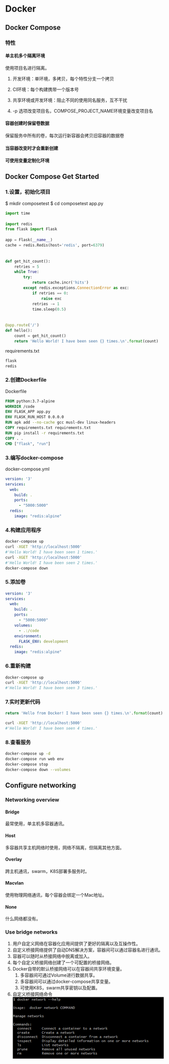 # Docker

## Docker Compose

### 特性

#### 单主机多个隔离环境

使用项目名进行隔离。

1. 开发环境：单环境，多拷贝，每个特性分支一个拷贝

2. CI环境：每个构建携带一个版本号

3. 共享环境或开发环境：阻止不同的使用同名服务，互不干扰
4. -p 选项改变项目名，COMPOSE_PROJECT_NAME环境变量改变项目名

#### 容器创建时保留卷数据

保留服务中所有的卷，每次运行新容器会拷贝旧容器的数据卷

#### 当容器改变时才会重新创建

#### 可使用变量定制化环境

## Docker Compose Get Started

### 1.设置，初始化项目

$ mkdir composetest
$ cd composetest
app.py

``` python
import time

import redis
from flask import Flask

app = Flask(__name__)
cache = redis.Redis(host='redis', port=6379)


def get_hit_count():
    retries = 5
    while True:
        try:
            return cache.incr('hits')
        except redis.exceptions.ConnectionError as exc:
            if retries == 0:
                raise exc
            retries -= 1
            time.sleep(0.5)


@app.route('/')
def hello():
    count = get_hit_count()
    return 'Hello World! I have been seen {} times.\n'.format(count)
```

requirements.txt

```txt
flask
redis
```

### 2.创建Dockerfile

Dockerfile

```Dockerfile
FROM python:3.7-alpine
WORKDIR /code
ENV FLASK_APP app.py
ENV FLASK_RUN_HOST 0.0.0.0
RUN apk add --no-cache gcc musl-dev linux-headers
COPY requirements.txt requirements.txt
RUN pip install -r requirements.txt
COPY . .
CMD ["flask", "run"]
```

### 3.编写docker-compose

docker-compose.yml

```yml
version: '3'
services:
  web:
    build: .
    ports:
      - "5000:5000"
  redis:
    image: "redis:alpine"
```

### 4.构建应用程序

```bash
docker-compose up
curl -XGET 'http://localhost:5000'
#'Hello World! I have been seen 1 times.'
curl -XGET 'http://localhost:5000'
#'Hello World! I have been seen 2 times.'
docker-compose down
```

### 5.添加卷

```yml
version: '3'
services:
  web:
    build: .
    ports:
      - "5000:5000"
    volumes:
      - .:/code
    environment:
      FLASK_ENV: development
  redis:
    image: "redis:alpine"
```

### 6.重新构建

```bash
docker-compose up
curl -XGET 'http://localhost:5000'
#'Hello World! I have been seen 3 times.'
```

### 7.实时更新代码

```python
return 'Hello from Docker! I have been seen {} times.\n'.format(count)
```

```bash
curl -XGET 'http://localhost:5000'
#'Hello World! I have been seen 4 times.'
```

### 8.查看服务

```bash
docker-compose up -d
docker-compose run web env
docker-compose stop
docker-compose down --volumes
```

## Configure networking

### Networking overview

#### Bridge

最常使用，单主机多容器通讯。

#### Host

多容器共享主机网络时使用，网络不隔离，但隔离其他方面。

#### Overlay

跨主机通讯，swarm，K8S部署多服务时。

#### Macvlan

使用物理网络通讯，每个容器会绑定一个Mac地址。

#### None

什么网络都没有。

### Use bridge networks

1. 用户自定义网络在容器化应用间提供了更好的隔离以及互操作性。
2. 自定义桥接网络提供了自动DNS解决方案，容器间可以通过容器名进行通讯。
3. 容器可以随时从桥接网络中脱离或加入。
4. 每个自定义桥接网络创建了一个可配置的桥接网络。
5. Docker自带的默认桥接网络可以在容器间共享环境变量。
   1. 多容器间可通过Volume进行数据共享。
   2. 多容器间可以通过docker-compose共享变量。
   3. 可使用K8S，swarm共享密钥以及配置。
6. 自定义桥接网络命令![image-20191225211808941](images\docker-network.png)

